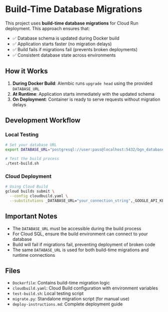# Build-Time Database Migrations

This project uses **build-time database migrations** for Cloud Run deployment. This approach ensures that:

- ✅ Database schema is updated during Docker build
- ✅ Application starts faster (no migration delays)
- ✅ Build fails if migrations fail (prevents broken deployments)
- ✅ Consistent database state across environments

## How it Works

1. **During Docker Build**: Alembic runs `upgrade head` using the provided `DATABASE_URL`
2. **At Runtime**: Application starts immediately with the updated schema
3. **On Deployment**: Container is ready to serve requests without migration delays

## Development Workflow

### Local Testing
```bash
# Set your database URL
export DATABASE_URL="postgresql://user:pass@localhost:5432/bgn_database"

# Test the build process
./test-build.sh
```

### Cloud Deployment
```bash
# Using Cloud Build
gcloud builds submit \
  --config cloudbuild.yaml \
  --substitutions _DATABASE_URL="your_connection_string",_GOOGLE_API_KEY="your_api_key"
```

## Important Notes

- The `DATABASE_URL` must be accessible during the build process
- For Cloud SQL, ensure the build environment can connect to your database
- Build will fail if migrations fail, preventing deployment of broken code
- The same `DATABASE_URL` is used for both build-time migrations and runtime connections

## Files

- `Dockerfile`: Contains build-time migration logic
- `cloudbuild.yaml`: Cloud Build configuration with environment variables
- `test-build.sh`: Local testing script
- `migrate.py`: Standalone migration script (for manual use)
- `deploy-instructions.md`: Complete deployment guide